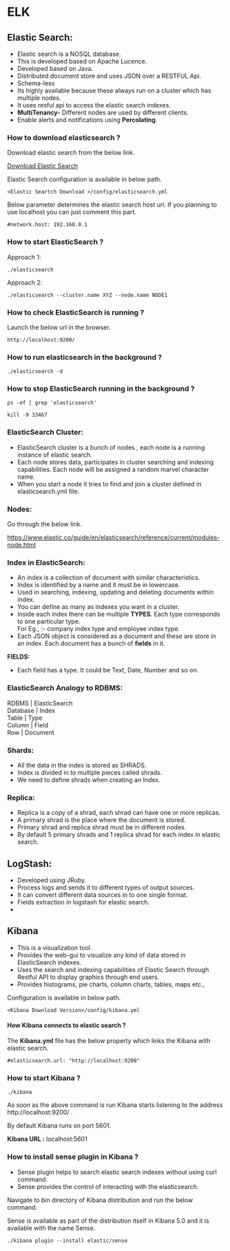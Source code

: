 # ELK

## Elastic Search:  
- Elastic search is a NOSQL database. 
- This is developed based on Apache Lucence.
- Developed based on Java.
- Distributed document store and uses JSON over a RESTFUL Api.
- Schema-less
- Its highly available because these always run on a cluster which has multiple nodes.
- It uses resful api to access the elastic search indexes.
- **MultiTenancy-** Different nodes are used by different clients.
- Enable alerts and notifications using **Percolating**.  

### How to download elasticsearch ?

Download elastic search from the below link.  

[Download Elastic Search](https://www.elastic.co/downloads/elasticsearch)

Elastic Search configuration is available in below path.  

```
<Elastic Seartch Download >/config/elasticsearch.yml 
```

Below parameter determines the elastic search host url. If you planning to use localhost you can just comment this part.   

```
#network.host: 192.168.0.1
```

### How to start ElasticSearch ?

Approach 1:  
```
./elasticsearch
```

Approach 2:  

```
./elasticsearch --cluster.name XYZ --node.name NODE1
```

### How to check ElasticSearch is running ?

Launch the below url in the browser.  

```
http://localhost:9200/
```


### How to run elasticsearch in the background ?

```
./elasticsearch -d

```

### How to stop ElasticSearch running in the background ?

```
ps -ef | grep 'elasticsearch'

kill -9 33467
```
### ElasticSearch Cluster:

- ElasticSearch cluster is a bunch of nodes , each node is a running instance of elastic search.
- Each node stores data, participates in cluster searching and indexing capabilities. Each node will be assigned a random marvel character name.
- When you start a node it tries to find and join a cluster defined in elasticsearch.yml file.

### Nodes:
Go through the below link.  

https://www.elastic.co/guide/en/elasticsearch/reference/current/modules-node.html

### Index in ElasticSearch:  
- An index is a collection of document with similar characteristics.
- Index is identified by a name and it must be in lowercase.
- Used in searching, indexing, updating and deleting documents within index.
- You can define as many as indexes you want in a cluster.
- Inside each index there can be multiple **TYPES**. Each type corresponds to one particular type.  
  For Eg., :- company index type and employee index type.  
- Each JSON object is considered as a document and these are store in an index. Each document has a bunch of **fields** in it.

**FIELDS:**  
- Each field has a type. It could be Text, Date, Number and so on.  

### ElasticSearch Analogy to RDBMS:
RDBMS       |   ElasticSearch  
Database    |   Index  
Table       |   Type  
Column      |   Field  
Row         |   Document  

### Shards:  
- All the data in the index is stored as SHRADS.  
- Index is divided in to multiple pieces called shrads.  
- We need to define shrads when creating an Index.  

### Replica:  
- Replica is a copy of a shrad, each shrad can have one or more replicas.
- A primary shrad is the place where the document is stored.
- Primary shrad and replica shrad must be in different nodes.  
- By default 5 primary shrads and 1 replica shrad for each index in elastic search.  




## LogStash:
- Developed using JRuby.
- Process logs and sends it to different types of output sources.
- It can convert different data sources in to one single format.
- Fields extraction in logstash for elastic search.
- 

## Kibana
- This is a visualization tool.
- Provides the web-gui to visualize any kind of data stored in ElasticSearch indexes.
- Uses the search and indexing capabilities of Elastic Search through Restful API to display graphics through end users.
- Provides histograms, pie charts, column charts, tables, maps etc.,

Configuration is available in below path.  

```
<Kibana Download Version>/config/kibana.yml

```

#### How Kibana connects to elastic search ?

The **Kibana.yml** file has the below property which links the Kibana with elastic search.  

```
#elasticsearch.url: "http://localhost:9200"
```

### How to start Kibana ?

```
./kibana

```

As soon as the above command is run Kibana starts listening to the address http://localhost:9200/ .  

By default Kibana runs on port 5601.  

**Kibana URL :** localhost:5601  

### How to install sense plugin in Kibana ?

- Sense plugin helps to search elastic search indexes without using curl command.  
- Sense provides the control of interacting with the elasticsearch.
 
 Navigate to bin directory of Kibana distribution and run the below command.  
 
 Sense is available as part of the distribution itself in Kibana 5.0 and it is available with the name Sense.  
 
 ```
 ./kibana plugin --install elastic/sense
 
 ```







